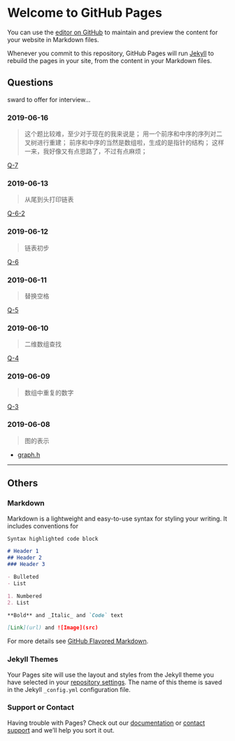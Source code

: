 # Welcome to GitHub Pages

You can use the [editor on GitHub](https://github.com/usiege/Interview/edit/master/README.md) to maintain and preview the content for your website in Markdown files.

Whenever you commit to this repository, GitHub Pages will run [Jekyll](https://jekyllrb.com/) to rebuild the pages in your site, from the content in your Markdown files.

## Questions

sward to offer for interview...



### 2019-06-16
> 这个题比较难，至少对于现在的我来说是；
> 用一个前序和中序的序列对二叉树进行重建；
> 前序和中序的当然是数组啦，生成的是指针的结构；
> 这样一来，我好像又有点思路了，不过有点麻烦；

[Q-7](./Q/q_7.cpp)

### 2019-06-13
> 从尾到头打印链表

[Q-6-2](./Q/q_6_2.cpp)

### 2019-06-12
> 链表初步

[Q-6](./Q/q_6.cpp)

### 2019-06-11
> 替换空格

[Q-5](./Q/q_5.c)

### 2019-06-10
> 二维数组查找

[Q-4](./Q/q_4.c)

### 2019-06-09
> 数组中重复的数字

[Q-3](./Q/q_3.c)

### 2019-06-08
> 图的表示

- [graph.h](./graph/graph.h)

_________

## Others

### Markdown

Markdown is a lightweight and easy-to-use syntax for styling your writing. It includes conventions for

```markdown
Syntax highlighted code block

# Header 1
## Header 2
### Header 3

- Bulleted
- List

1. Numbered
2. List

**Bold** and _Italic_ and `Code` text

[Link](url) and ![Image](src)
```

For more details see [GitHub Flavored Markdown](https://guides.github.com/features/mastering-markdown/).

### Jekyll Themes

Your Pages site will use the layout and styles from the Jekyll theme you have selected in your [repository settings](https://github.com/usiege/Interview/settings). The name of this theme is saved in the Jekyll `_config.yml` configuration file.

### Support or Contact

Having trouble with Pages? Check out our [documentation](https://help.github.com/categories/github-pages-basics/) or [contact support](https://github.com/contact) and we’ll help you sort it out.
